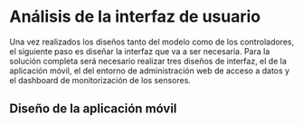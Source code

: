 # Análisis de la interfaz de usuario

Una vez realizados los diseños tanto del modelo como de los controladores, el siguiente paso es diseñar la interfaz que va a ser necesaria. Para la solución completa será necesario realizar tres diseños de interfaz, el de la aplicación móvil, el del entorno de administración web de acceso a datos y el dashboard de monitorización de los sensores.


## Diseño de la aplicación móvil

